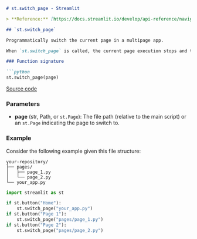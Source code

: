 ```markdown
# st.switch_page - Streamlit

> **Reference:** [https://docs.streamlit.io/develop/api-reference/navigation/st.switch_page](https://docs.streamlit.io/develop/api-reference/navigation/st.switch_page)

## `st.switch_page`

Programmatically switch the current page in a multipage app.

When `st.switch_page` is called, the current page execution stops and the specified page runs as if the user clicked on it in the sidebar navigation. The specified page must be recognized by Streamlit's multipage architecture (your main Python file or a Python file in a `pages/` folder). Arbitrary Python scripts cannot be passed to `st.switch_page`.

### Function signature

```python
st.switch_page(page)
```

[Source code](https://github.com/streamlit/streamlit/blob/1.50.0/lib/streamlit/commands/execution_control.py#L157)

### Parameters

*   **page** (str, Path, or `st.Page`): The file path (relative to the main script) or an `st.Page` indicating the page to switch to.

### Example

Consider the following example given this file structure:

```
your-repository/
├── pages/
│   ├── page_1.py
│   └── page_2.py
└── your_app.py
```

```python
import streamlit as st

if st.button("Home"):
    st.switch_page("your_app.py")
if st.button("Page 1"):
    st.switch_page("pages/page_1.py")
if st.button("Page 2"):
    st.switch_page("pages/page_2.py")
```
```
